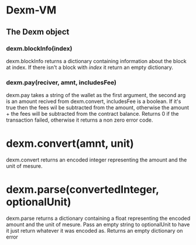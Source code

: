 # Dexm-VM

## The Dexm object

### dexm.blockInfo(index)
dexm.blockInfo returns a dictionary containing information about the block at index. If there isn't a block with *index* it return an empty dictionary.

### dexm.pay(reciver, amnt, includesFee)
dexm.pay takes a string of the wallet as the first argument, the second arg is an amount recived from dexm.convert, includesFee is a boolean. If it's true then the fees wil be subtracted from the amount, otherwise the amount + the fees will be subtracted from the contract balance.
Returns 0 if the transaction failed, otherwise it returns a non zero error code.

# dexm.convert(amnt, unit)
dexm.convert returns an encoded integer representing the amount and the unit of mesure.

# dexm.parse(convertedInteger, optionalUnit)
dexm.parse returns a dictionary containing a float representing the encoded amount and the unit of mesure. Pass an empty string to optionalUnit to have it just return whatever it was encoded as. Returns an empty dictionary on error
